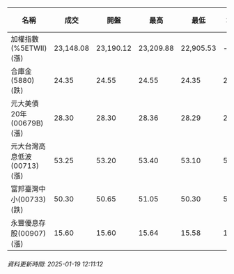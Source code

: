 | 名稱 | 成交 | 開盤 | 最高 | 最低 | 均價 | 成交金額(億) | 昨收 | 漲跌幅 | 漲跌 | 總量 | 昨量 | 振幅 |
| -------- | -------- | -------- | -------- |-------- | -------- | -------- |-------- |-------- |-------- | -------- | -------- |-------- |
|加權指數(%5ETWII) (漲)|23,148.08|23,190.12|23,209.88|22,905.53|-|3,209.11|23,025.10|0.53%|122.98|5,379,053|0|1.32%|
|合庫金(5880) (跌)|24.35|24.55|24.55|24.35|24.41|1.15|24.45|0.41%|0.10|4,696|10,381|0.82%|
|元大美債20年(00679B) (漲)|28.30|28.30|28.36|28.29|28.32|5.93|28.26|0.14%|0.04|20,929|34,654|0.25%|
|元大台灣高息低波(00713) (漲)|53.25|53.20|53.40|53.10|53.25|2.88|53.20|0.09%|0.05|5,405|7,834|0.56%|
|富邦臺灣中小(00733) (跌)|50.30|50.65|51.05|50.30|50.59|0.455|50.60|0.59%|0.30|899|1,865|1.48%|
|永豐優息存股(00907) (漲)|15.60|15.60|15.64|15.58|15.60|0.223|15.57|0.19%|0.03|1,432|1,172|0.39%|
###### 資料更新時間: 2025-01-19 12:11:12